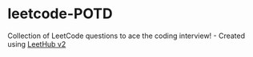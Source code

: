 # leetcode-POTD
Collection of LeetCode questions to ace the coding interview! - Created using [LeetHub v2](https://github.com/arunbhardwaj/LeetHub-2.0)
